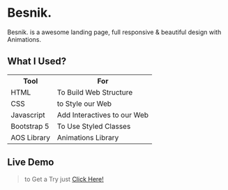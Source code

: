 # Besnik.

Besnik. is a awesome landing page, full responsive &amp; beautiful design with Animations.

## What I Used?

<html>
<head>
</head>
<body>
<table>
  <tr>
    <th>Tool</th>
    <th>For</th>
  </tr>
  <tr>
    <td>HTML</td>
    <td>To Build Web Structure</td>
  </tr>
  <tr>
    <td>CSS</td>
    <td>to Style our Web</td>
  </tr>
  <tr>
    <td>Javascript</td>
    <td>Add Interactives to our Web</td>
  </tr>
  <tr>
    <td>Bootstrap 5</td>
    <td>To Use Styled Classes</td>
  </tr>
   <tr>
    <td>AOS Library</td>
    <td>Animations Library</td>
  </tr>
</table>
</body>
</html>

## Live Demo

> to Get a Try just [Click Here!](https://besnik2.netlify.app)

